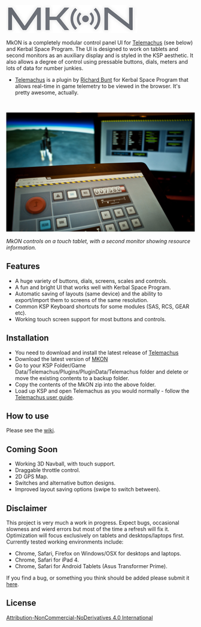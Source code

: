 ![MkON](/logo.png "MkON")

MkON is a completely modular control panel UI for [Telemachus](http://forum.kerbalspaceprogram.com/threads/24594-0-23-Telemachus-%E2%80%93-Telemetry-and-Flight-Control-in-the-Web-Browser-(2014-1-11)) (see below) and Kerbal Space Program.  The UI is designed to work on tablets and second monitors as an auxiliary display and is styled in the KSP aesthetic. It also allows a degree of control using pressable buttons, dials, meters and lots of data for number junkies.

* [Telemachus](http://forum.kerbalspaceprogram.com/threads/24594-0-23-Telemachus-%E2%80%93-Telemetry-and-Flight-Control-in-the-Web-Browser-(2014-1-11)) is a plugin by [Richard Bunt](https://github.com/richardbunt) for Kerbal Space Program that allows real-time in game telemetry to be viewed in the browser. It's pretty awesome, actually.

<br />

![MkON](preview.jpg)

_MkON controls on a touch tablet, with a second monitor showing resource information._

## Features

- A huge variety of buttons, dials, screens, scales and controls.
- A fun and bright UI that works well with Kerbal Space Program.
- Automatic saving of layouts (same device) and the ability to export/import them to screens of the same resolution.
- Common KSP Keyboard shortcuts for some modules (SAS, RCS, GEAR etc).
- Working touch screen support for most buttons and controls.

## Installation

- You need to download and install the latest release of [Telemachus](https://github.com/richardbunt/Telemachus/releases)
- Download the latest version of [MKON](https://github.com/chrisnic/mkon/releases)
- Go to your KSP Folder/Game Data/Telemachus/Plugins/PluginData/Telemachus folder and delete or move the existing contents to a backup folder.
- Copy the contents of the MkON zip into the above folder.
- Load up KSP and open Telemachus as you would normally - follow the [Telemachus user guide](https://github.com/richardbunt/Telemachus/wiki/User-Guide).

## How to use

Please see the [wiki](https://github.com/chrisnic/mkon/wiki).

## Coming Soon

- Working 3D Navball, with touch support.
- Draggable throttle control.
- 2D GPS Map.
- Switches and alternative button designs.
- Improved layout saving options (swipe to switch between).

## Disclaimer

This project is very much a work in progress. Expect bugs, occasional slowness and wierd errors but most of the time a refresh will fix it. Optimization will focus exclusively on tablets and desktops/laptops first. Currently tested working environments include:

- Chrome, Safari, Firefox on Windows/OSX for desktops and laptops.
- Chrome, Safari for iPad 4.
- Chrome, Safari for Android Tablets (Asus Transformer Prime).

If you find a bug, or something you think should be added please submit it [here](https://github.com/chrisnic/mkon/issues).

## License

[Attribution-NonCommercial-NoDerivatives 4.0 International](http://creativecommons.org/licenses/by-nc-nd/4.0/)
